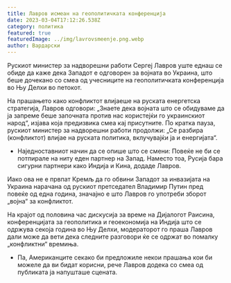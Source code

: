 ```yaml
---
title: Лавров исмеан на геополитичката конференција
date: 2023-03-04T17:12:26.538Z
category: политика
featured: true
featuredImage: ../img/lavrovsmeenje.png.webp
author: Вардарски
---
```


Рускиот министер за надворешни работи Сергеј Лавров уште еднаш се обиде да каже дека Западот е одговорен за војната во Украина, што беше дочекано со смеа од учесниците на геополитичката конференција во Њу Делхи во петокот.

На прашањето како конфликтот влијаеше на руската енергетска стратегија, Лавров одговори: „Знаете дека војната што се обидуваме да ја запреме беше започната против нас користејќи го украинскиот народ“, изјава која предизвика смеа кај присутните. По кратка пауза, рускиот министер за надворешни работи продолжи: „Се разбира (конфликтот) влијае на руската политика, вклучувајќи ја и енергијата“.

- Наједноставниот начин да се опише што се смени: Повеќе не би се потпирале на ниту еден партнер на Запад. Наместо тоа, Русија бара сигурни партнери како Индија и Кина, додаде Лавров.

Иако ова не е првпат Кремљ да го обвини Западот за инвазијата на Украина нарачана од рускиот претседател Владимир Путин пред повеќе од една година, значајно е што Лавров го употреби зборот „војна“ за конфликтот.

На крајот од половина час дискусија за време на Дијалогот Раисина, конференцијата за геополитика и геоекономија на Индија што се одржува секоја година во Њу Делхи, модераторот го праша Лавров дали може да вети дека следните разговори ќе се одржат во помалку „конфликтни“ времиња.

- Па, Американците секако би предложиле некои прашања кои би можеле да ви бидат корисни, рече Лавров додека со смеа од публиката ја напушташе сцената.

